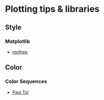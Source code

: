 # Plotting tips & libraries

## Style

### Matplotlib

 - [mplhep](https://scikit-hep.org/mplhep/)

## Color

### Color Sequences

 - [Paul Tol](https://personal.sron.nl/~pault/)
